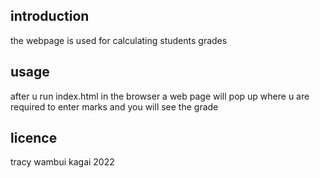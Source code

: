 ## introduction
the webpage is used for calculating students grades
## usage
after u run index.html in the browser a web page will pop up where u are required to enter marks and you will see the grade
## licence
tracy wambui kagai 2022